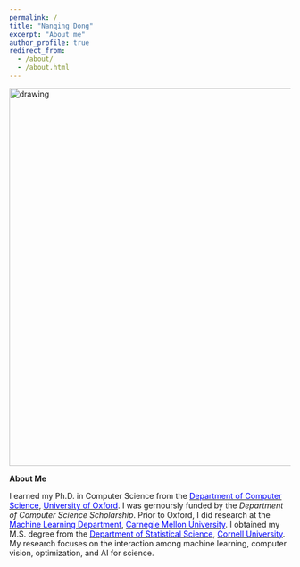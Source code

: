 ```yaml
---
permalink: /
title: "Nanqing Dong"
excerpt: "About me"
author_profile: true
redirect_from: 
  - /about/
  - /about.html
---
```


<img src="https://eveningdong.github.io/images/bg.png" alt="drawing" width="676px"/>  

**About Me**

I earned my Ph.D. in Computer Science from the [<span style="color:blue">Department of Computer Science</span>](http://www.cs.ox.ac.uk), [<span style="color:blue">University of Oxford</span>](http://www.ox.ac.uk). I was gernoursly funded by the *Department of Computer Science Scholarship*. Prior to Oxford, I did research at the [<span style="color:blue">Machine Learning Department</span>](https://www.ml.cmu.edu), [<span style="color:blue">Carnegie Mellon University</span>](https://www.cmu.edu). I obtained my M.S. degree from the [<span style="color:blue">Department of Statistical Science</span>](https://stat.cornell.edu), [<span style="color:blue">Cornell University</span>](https://www.cornell.edu). My research focuses on the interaction among machine learning, computer vision, optimization, and AI for science. 
